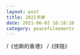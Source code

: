 ```yaml
---
layout: post
title: 2021书单
date: 2021-06-02 16:18:18
category: peacefulmoments
---   
```

/《也斯的香港》
/《侠隐》
